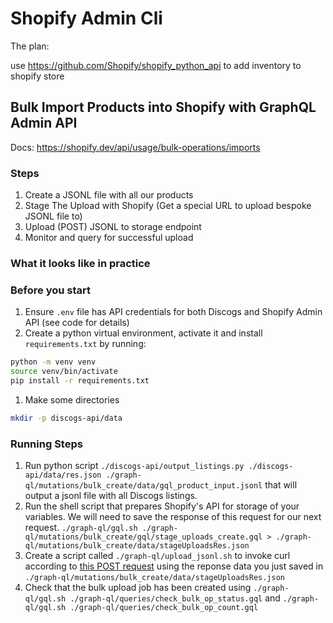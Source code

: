 # Shopify Admin Cli

The plan:

use <https://github.com/Shopify/shopify_python_api> to add inventory to shopify
store

## Bulk Import Products into Shopify with GraphQL Admin API

Docs: <https://shopify.dev/api/usage/bulk-operations/imports>

### Steps

1. Create a JSONL file with all our products
1. Stage The Upload with Shopify (Get a special URL to upload bespoke JSONL file to)
1. Upload (POST) JSONL to storage endpoint
1. Monitor and query for successful upload

### What it looks like in practice

### Before you start

1. Ensure `.env` file has API credentials for both Discogs and Shopify Admin API (see code for details)
1. Create a python virtual environment, activate it and install `requirements.txt` by running:
```sh
python -m venv venv
source venv/bin/activate
pip install -r requirements.txt
```
1. Make some directories
```sh
mkdir -p discogs-api/data
```

### Running Steps

1. Run python script `./discogs-api/output_listings.py ./discogs-api/data/res.json ./graph-ql/mutations/bulk_create/data/gql_product_input.jsonl` that will output a jsonl file with all Discogs listings.
1. Run the shell script that prepares Shopify's API for storage of your variables. We will need to save the response of this request for our next request.
`./graph-ql/gql.sh ./graph-ql/mutations/bulk_create/gql/stage_uploads_create.gql > ./graph-ql/mutations/bulk_create/data/stageUploadsRes.json`
1. Create a script called `./graph-ql/upload_jsonl.sh` to invoke curl according to [this POST request](https://shopify.dev/api/usage/bulk-operations/imports#upload-the-jsonl-file)
using the reponse data you just saved in `./graph-ql/mutations/bulk_create/data/stageUploadsRes.json`
1. Check that the bulk upload job has been created using
`./graph-ql/gql.sh ./graph-ql/queries/check_bulk_op_status.gql` and `./graph-ql/gql.sh ./graph-ql/queries/check_bulk_op_count.gql`
